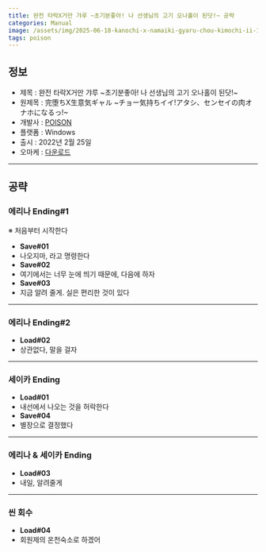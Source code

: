 ```yaml
---
title: 완전 타락X거만 갸루 ~초기분좋아! 나 선생님의 고기 오나홀이 된닷!~ 공략
categories: Manual
image: /assets/img/2025-06-18-kanochi-x-namaiki-gyaru-chou-kimochi-ii-1.jpg
tags: poison
---
```


## 정보

* 제목 : 완전 타락X거만 갸루 ~초기분좋아! 나 선생님의 고기 오나홀이 된닷!~
* 원제목 : 完堕ちX生意気ギャル ~チョー気持ちイイ!アタシ、センセイの肉オナホになるっ!~
* 개발사 : [POISON](/tags/poison)
* 플랫폼 : Windows
* 출시 : 2022년 2월 25일
* 오마케 : [다운로드](/assets/omake/kanochi-x-namaiki-gyaru-chou-kimochi-ii.zip)

---

## 공략

### 에리나 Ending#1

※ 처음부터 시작한다  
* **Save#01**
* 나오지마, 라고 명령한다
* **Save#02**
* 여기에서는 너무 눈에 띄기 때문에, 다음에 하자
* **Save#03**
* 지금 알려 줄게. 실은 편리한 것이 있다

---

### 에리나 Ending#2

* **Load#02**
* 상관없다, 말을 걸자

---

### 세이카 Ending

* **Load#01**
* 내선에서 나오는 것을 허락한다
* **Save#04**
* 별장으로 결정했다

---

### 에리나 & 세이카 Ending

* **Load#03**
* 내일, 알려줄게

---

### 씬 회수

* **Load#04**
* 회원제의 온천숙소로 하겠어
